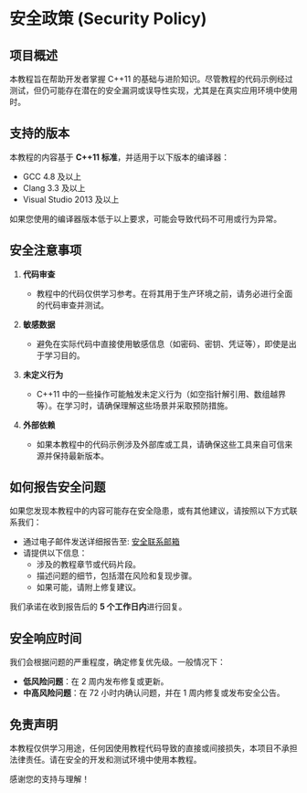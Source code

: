# 安全政策 (Security Policy)

## 项目概述

本教程旨在帮助开发者掌握 C++11 的基础与进阶知识。尽管教程的代码示例经过测试，但仍可能存在潜在的安全漏洞或误导性实现，尤其是在真实应用环境中使用时。

## 支持的版本

本教程的内容基于 **C++11 标准**，并适用于以下版本的编译器：
- GCC 4.8 及以上
- Clang 3.3 及以上
- Visual Studio 2013 及以上

如果您使用的编译器版本低于以上要求，可能会导致代码不可用或行为异常。

## 安全注意事项

1. **代码审查**  
   - 教程中的代码仅供学习参考。在将其用于生产环境之前，请务必进行全面的代码审查并测试。
   
2. **敏感数据**  
   - 避免在实际代码中直接使用敏感信息（如密码、密钥、凭证等），即使是出于学习目的。

3. **未定义行为**  
   - C++11 中的一些操作可能触发未定义行为（如空指针解引用、数组越界等）。在学习时，请确保理解这些场景并采取预防措施。

4. **外部依赖**  
   - 如果本教程中的代码示例涉及外部库或工具，请确保这些工具来自可信来源并保持最新版本。

## 如何报告安全问题

如果您发现本教程中的内容可能存在安全隐患，或有其他建议，请按照以下方式联系我们：
- 通过电子邮件发送详细报告至: [安全联系邮箱](mailto:xfp57064@gmail.com)
- 请提供以下信息：
  - 涉及的教程章节或代码片段。
  - 描述问题的细节，包括潜在风险和复现步骤。
  - 如果可能，请附上修复建议。

我们承诺在收到报告后的 **5 个工作日内**进行回复。

## 安全响应时间

我们会根据问题的严重程度，确定修复优先级。一般情况下：
- **低风险问题**：在 2 周内发布修复或更新。
- **中高风险问题**：在 72 小时内确认问题，并在 1 周内修复或发布安全公告。

## 免责声明

本教程仅供学习用途，任何因使用教程代码导致的直接或间接损失，本项目不承担法律责任。请在安全的开发和测试环境中使用本教程。

感谢您的支持与理解！
